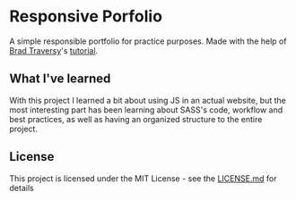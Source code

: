 # Responsive Porfolio
A simple responsible portfolio for practice purposes. Made with the help of [Brad Traversy](https://github.com/bradtraversy)'s [tutorial](https://www.youtube.com/playlist?list=PLillGF-RfqbYoGoCjKoMOkVznV6aSXKzU).

## What I've learned
With this project I learned a bit about using JS in an actual website, but the most interesting part has been learning about SASS's code,  workflow and best practices, as well as having an organized structure to the entire project.

## License
This project is licensed under the MIT License - see the [LICENSE.md](LICENSE) for details
